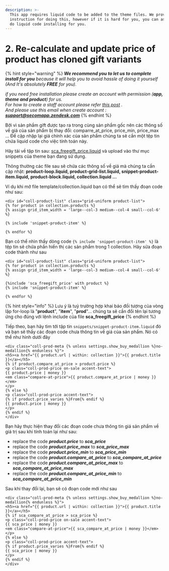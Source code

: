 ```yaml
---
description: >-
  This app requires liquid code to be added to the theme files. We provide the
  instruction for doing this, however if it is hard for you, you can ask us to
  do liquid code installing for you.
---
```


# 2. Re-calculate and update price of product has cloned gift variants

{% hint style="warning" %}
_**We recommend you to let us to complete install for you** because it will help you to avoid hassle of doing it yourself \(And It's_  _absolutely **FREE** for you\)._

_if you need free installation please create an account with permission \(**app, theme and product**\) for us.  
For how to create a staff account please refer_ [_this post_](http://docs.shopify.com/manual/settings/account/staff-members) _.  
And please use this email when create account : **support@secomapp.zendesk.com**_
{% endhint %}

Bởi vì sản phầm gift được tạo ra trong cùng sản phẩm gốc nên các thông số về giá của sản phẩm bị thay đổi: comparre\_at\_price, price\_min, price\_max ... Để cập nhập lại giá chính xác của sản phẩm chúng ta sẽ cần một tệp tin chứa liquid code cho việc tính toán này.

Hãy tải về tập tin sau: [sca\_freegift\_price.liquid](https://github.com/secomapp/freegifts-docs/blob/master/files/sca_freegift_price.liquid) và upload vào thư mục snippets của theme bạn đang sử dụng.

Thông thường các file sau sẽ chứa các thông số về giá mà chúng ta cần cập nhật:  **product-loop.liquid, product-grid-list.liquid, snippet-product-item.liquid, product-block.liquid, collection.liquid ...**

Ví dụ khi mở file template/collection.liquid bạn có thể sẽ tìm thấy đoạn code như sau:

```text
<div id="coll-product-list" class="grid-uniform product-list">
{% for product in collection.products %}
{% assign grid_item_width = 'large--col-3 medium--col-4 small--col-6' %}

{% include 'snippet-product-item' %}

{% endfor %}
```

Bạn có thể nhìn thấy dòng code `{% include 'snippet-product-item' %}` là tệp tin sẽ chứa phần hiển thị các sản phẩm trong 1 collection. Hãy sửa đoạn code thành như sau

```text
<div id="coll-product-list" class="grid-uniform product-list">
{% for product in collection.products %}
{% assign grid_item_width = 'large--col-3 medium--col-4 small--col-6' %}

{%include 'sca_freegift_price' with product %}
{% include 'snippet-product-item' %}

{% endfor %}
```

{% hint style="info" %}
Lưu ý là tuỳ trường hợp khai báo đối tượng của vòng lặp for-loop là "**product**", "**item**", "**prod**"... chúng ta sẽ cần đổi tên lại tương ứng cho đúng với lệnh include của file **sca\_freegift\_price**
{% endhint %}

Tiếp theo, bạn hãy tìm tới tập tin `snippets/snippet-product-item.liquid` đó và bạn sẽ thấy các đoạn code chưa thông tin về giá của sản phẩm. Nó có thể như hình dưới đây

```text
<div class="coll-prod-meta {% unless settings.show_buy_medallion %}no-medallion{% endunless %}">
<h5><a href="{{ product.url | within: collection }}">{{ product.title }}</a></h5>
{% if product.compare_at_price > product.price %}
<p class="coll-prod-price on-sale accent-text">
{{ product.price | money }}
<em class="compare-at-price">{{ product.compare_at_price | money }}</em>
</p>
{% else %}
<p class="coll-prod-price accent-text">
{% if product.price_varies %}From{% endif %}
{{ product.price | money }}
</p>
{% endif %}
</div>
```

Bạn hãy thực hiện thay đổi các đoạn code chưa thông tin giá sản phẩm về giá trị sau khi tính toán lại như sau:

* replace the code _**product.price**_ to _**sca\_price**_
* replace the code _**product.price\_max**_ to _**sca\_price\_max**_
* replace the code _**product.price\_min**_ to _**sca\_price\_min**_
* replace the code _**product.compare\_at\_price**_ to _**sca\_compare\_at\_price**_
* replace the code _**product.compare\_at\_price\_max**_ to _**sca\_compare\_at\_price\_max**_
* replace the code _**product.compare\_at\_price\_min**_ to _**sca\_compare\_at\_price\_min**_

Sau khi thay đổi lại, bạn sẽ có đoạn code mới như sau

```text
<div class="coll-prod-meta {% unless settings.show_buy_medallion %}no-medallion{% endunless %}">
<h5><a href="{{ product.url | within: collection }}">{{ product.title }}</a></h5>
{% if sca_compare_at_price > sca_price %}
<p class="coll-prod-price on-sale accent-text">
{{ sca_price | money }}
<em class="compare-at-price">{{ sca_compare_at_price | money }}</em>
</p>
{% else %}
<p class="coll-prod-price accent-text">
{% if product.price_varies %}From{% endif %}
{{ sca_price | money }}
</p>
{% endif %}
</div>
```





